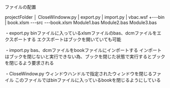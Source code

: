 ファイルの配置

projectFolder
│   CloseWindoww.py
|   export.py
|   import.py
|   vbac.wsf
+---bin
|      book.xlsm
\---src
    \---book.xlsm
        Module1.bas
        Module2.bas
        Module3.bas


・export.py
binファイルに入っているxlsmファイルのbas、dcmファイルをエクスポートする
エクスポートはブックを開いていても可能

・import.py
bas、dcmファイルをbookファイルにインポートする
インポートはブックを閉じないと実行できない為、ブックを閉じた状態で実行するとブックを閉じるよう要求される

・CloseWindow.py
ウィンドウハンドルで指定されたウィンドウを閉じるファイル
このファイルではbinファイルに入っているbookを閉じるようにしている
